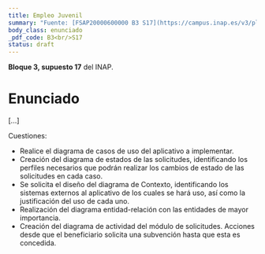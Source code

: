 ```yaml
---
title: Empleo Juvenil
summary: "Fuente: [FSAP20000600000 B3 S17](https://campus.inap.es/v3/pluginfile.php/1664988/mod_folder/content/0/Subvenciones%20Empleo%20Juvenil/GSI_BL3_SP1_Subvenciones%20Empleo%20Juvenil_enunciado.docx) ([Solución](https://campus.inap.es/v3/pluginfile.php/1664988/mod_folder/content/0/Subvenciones%20Empleo%20Juvenil/GSI_BL3_SP1_Subvenciones%20Empleo%20Juvenil_solucion.docx))"
body_class: enunciado
_pdf_code: B3<br/>S17
status: draft
---
```


**Bloque 3, supuesto 17** del INAP.

# Enunciado

[...]

Cuestiones:

* Realice el diagrama de casos de uso del aplicativo a implementar.
* Creación del diagrama de estados de las solicitudes, identificando los perfiles necesarios que podrán realizar los cambios de estado de las solicitudes en cada caso.
* Se solicita el diseño del diagrama de Contexto, identificando los sistemas externos al aplicativo de los cuales se hará uso, así como la justificación del uso de cada uno.
* Realización del diagrama entidad-relación con las entidades de mayor importancia.
* Creación del diagrama de actividad del módulo de solicitudes. Acciones desde que el beneficiario solicita una subvención hasta que esta es concedida.
